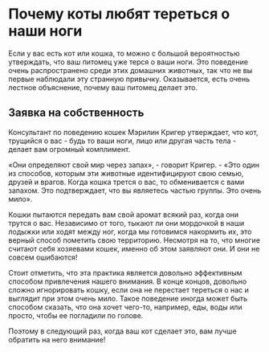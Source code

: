 Почему коты любят тереться о наши ноги
======================================

Если у вас есть кот или кошка, то можно с большой вероятностью утверждать, что ваш питомец уже терся о ваши ноги. Это поведение очень распространено среди этих домашних животных, так что не вы первые наблюдали эту странную привычку. Оказывается, есть очень лестное объяснение, почему ваш питомец делает это.

Заявка на собственность
-----------------------

Консультант по поведению кошек Мэрилин Кригер утверждает, что кот, трущийся о вас - будь то ваши ноги, лицо или другая часть тела - делает вам огромный комплимент.

«Они определяют свой мир через запах», - говорит Кригер. - «Это один из способов, которым эти животные идентифицируют свою семью, друзей и врагов. Когда кошка трется о вас, то обменивается с вами запахом. Это подтверждает, что вы являетесь частью группы. Это очень мило».

Кошки пытаются передать вам свой аромат всякий раз, когда они трутся о вас. Независимо от того, тыкают ли они мордочкой в наши лодыжки или ходят между ног, когда мы готовимся накормить их, это верный способ пометить свою территорию. Несмотря на то, что многие считают себя хозяевами кошек, именно об этом заявляют они. И они не совсем ошибаются!

Стоит отметить, что эта практика является довольно эффективным способом привлечения нашего внимания. В конце концов, довольно сложно игнорировать кошку, если она не перестает тереться о нас и выглядит при этом очень мило. Такое поведение иногда может быть способом сказать, что она хочет чего-то, например, еды, воды или просто, чтобы ее погладили по голове.

Поэтому в следующий раз, когда ваш кот сделает это, вам лучше обратить на него внимание!